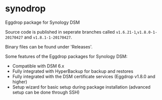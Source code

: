 # synodrop
Eggdrop package for Synology DSM


Source code is published in seperate branches called `v1.6.21-1`,`v1.8.0-1-20170427` and `v1.8.1-1-20170427`.

Binary files can be found under 'Releases'.

Some features of the Eggdrop packages for Synology DSM:
* Compatible with DSM 6.x
* Fully integrated with HyperBackup for backup and restores
* Fully integrated with the DSM certificate services (Eggdrop v1.8.0 and higher)
* Setup wizard for basic setup during package installation (advanced setup can be done through SSH)
